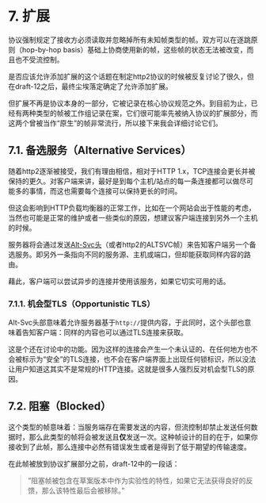 # 7. 扩展

协议强制规定了接收方必须读取并忽略掉所有未知帧类型的帧。双方可以在逐跳原则（hop-by-hop basis）基础上协商使用新的帧，这些帧的状态无法被改变，而且也不受流控制。

是否应该允许添加扩展的这个话题在制定http2协议的时候被反复讨论了很久，但在draft-12之后，最终尘埃落定确定了允许添加扩展。

但扩展不再是协议本身的一部分，它被记录在核心协议规范之外。到目前为止，已经有两种类型的帧被工作组记录在案，它们很可能率先被纳入协议的扩展部分，而这两个曾被当作“原生”的帧非常流行，所以接下来我会详细讨论它们。

## 7.1. 备选服务（Alternative Services）

随着http2逐渐被接受，我们有理由相信，相对于HTTP 1.x，TCP连接会更长并被保持的更久。对客户端来讲，最好是到每个主机/站点的每一条连接都可以做尽可能多的事情，而这也需要每个连接可以保持更长的时间。

但这会影响到HTTP负载均衡器的正常工作，比如在一个网站会出于性能的考虑，当然也可能是正常的维护或者一些类似的原因，想建议客户端连接到另外一个主机的时候。<!-- 这一段需要review -->

服务器将会通过发送[Alt-Svc头](http://tools.ietf.org/html/draft-ietf-httpbis-alt-svc-07)（或者http2的ALTSVC帧）来告知客户端另一个备选服务。即另外一条指向不同的服务源、主机或端口，但却能获取同样内容的路由。

藉此，客户端可以尝试异步的连接并使用该服务，如果它切实可用的话。<!-- 这一段需要review -->

### 7.1.1. 机会型TLS（Opportunistic TLS）

Alt-Svc头部意味着允许服务器基于`http://`提供内容，于此同时，这个头部也意味着告知客户端：同样的内容也可以通过TLS连接来获取。

这是个还在讨论中的功能。因为这样的连接会产生一个未认证的、在任何地方也不会被标示为“安全”的TLS连接，也不会在客户端界面上出现任何锁标识，所以没法让用户知道这其实不是常规的HTTP连接。这就是很多人强烈反对机会型TLS的原因。

## 7.2. 阻塞（Blocked）

这个类型的帧意味着：当服务端存在需要发送的内容，但流控制却禁止发送任何数据时，那么此类型的帧将会被发送且**仅**发送一次。这种帧设计的目的在于，如果你接收到了此帧，那么连接中必然有错误发生或者是得到了低于期望的传输速度。<!-- 这一段需要review -->

在此帧被放到协议扩展部分之前，draft-12中的一段话：

> ”阻塞帧被包含在草案版本中作为实验性的特性，如果它无法获得良好的反馈，那么该特性最后会被移除。”
